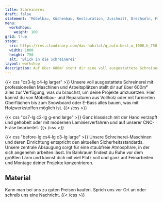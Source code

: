 ```yaml
---
title: Schreinerei
draft: false
statement: 'Möbelbau, Küchenbau, Restauration, Zuschnitt, Drechseln, Fräsen, Furnier, Schleifen, Pressen, Hobeln, und mehr: in der Schreinerei.'
menu:
  workshops:
    weight: 100
grid: true
stage:
  src: https://res.cloudinary.com/das-habitat/q_auto:best,w_1000,h_750,c_fill,f_auto,dpr_auto/website/schreinerei.jpg
  width: 1000
  height: 750
  alt: 'Blick in die Schreinerei'
layout: workshop
description: Auf über 600m² steht dir eine voll ausgestattete Schreinerei mit Arbeitsplätzen und professionellen Maschinen zur Verfügung um deine Projekte umzusetzen.
---
```


{{< css "cs3-lg c4-lg larger" >}}
Unsere voll ausgestattete Schreinerei mit professionellen Maschinen und Arbeitsplätzen stellt dir auf über 600m² alles zur Verfügung, was du brauchst, um deine Projekte umzusetzen. Hier kannst du von Möbelbau- und Reparaturen aus Vollholz oder mit furnierten Oberflächen bis zum Snowboard oder E-Bass alles bauen, was mit Holzwerkstoffen möglich ist.
{{< /css >}}

{{< css "cs7-lg c2-lg g-end large" >}}
Ganz klassisch mit der Hand verzapft und gehobelt oder mit modernen Laminierverfahren und auf unserer CNC-Fräse bearbeitet.
{{< /css >}}

{{< css "before-lg cs4-lg c3-lg large" >}}
Unsere Schreinerei-Maschinen und deren Einrichtung entspricht den aktuellen Sicherheitsstandards. Unsere zentrale Absaugung sorgt für eine staubfreie Atmosphäre, in der sich angenehm arbeiten lässt. Im Bankraum findest du Ruhe vor dem größten Lärm und kannst dich mit viel Platz voll und ganz auf Feinarbeiten und Montage deiner Projekte konzentrieren.

## Material

Kann man bei uns zu guten Preisen kaufen. Sprich uns vor Ort an oder schreib uns eine Nachricht.
{{< /css >}}
